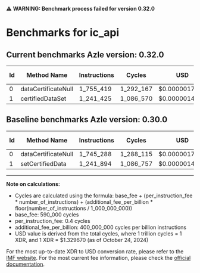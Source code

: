 ⚠️ **WARNING: Benchmark process failed for version 0.32.0**

# Benchmarks for ic_api

## Current benchmarks Azle version: 0.32.0

| Id  | Method Name         | Instructions | Cycles    | USD           | USD/Million Calls | Change                           |
| --- | ------------------- | ------------ | --------- | ------------- | ----------------- | -------------------------------- |
| 0   | dataCertificateNull | 1_755_419    | 1_292_167 | $0.0000017182 | $1.71             | <font color="red">+10_131</font> |
| 1   | certifiedDataSet    | 1_241_425    | 1_086_570 | $0.0000014448 | $1.44             | <font color="green">-469</font>  |

## Baseline benchmarks Azle version: 0.30.0

| Id  | Method Name         | Instructions | Cycles    | USD           | USD/Million Calls |
| --- | ------------------- | ------------ | --------- | ------------- | ----------------- |
| 0   | dataCertificateNull | 1_745_288    | 1_288_115 | $0.0000017128 | $1.71             |
| 1   | setCertifiedData    | 1_241_894    | 1_086_757 | $0.0000014450 | $1.44             |

---

**Note on calculations:**

- Cycles are calculated using the formula: base_fee + (per_instruction_fee \* number_of_instructions) + (additional_fee_per_billion \* floor(number_of_instructions / 1_000_000_000))
- base_fee: 590_000 cycles
- per_instruction_fee: 0.4 cycles
- additional_fee_per_billion: 400_000_000 cycles per billion instructions
- USD value is derived from the total cycles, where 1 trillion cycles = 1 XDR, and 1 XDR = $1.329670 (as of October 24, 2024)

For the most up-to-date XDR to USD conversion rate, please refer to the [IMF website](https://www.imf.org/external/np/fin/data/rms_sdrv.aspx).
For the most current fee information, please check the [official documentation](https://internetcomputer.org/docs/current/developer-docs/gas-cost#execution).
